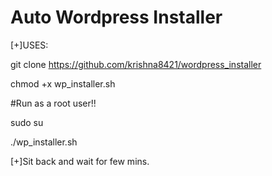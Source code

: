 # Auto Wordpress Installer

[+]USES:

git clone https://github.com/krishna8421/wordpress_installer

chmod +x wp_installer.sh

#Run as a root user!!

sudo su

./wp_installer.sh

[+]Sit back and wait for few mins.

